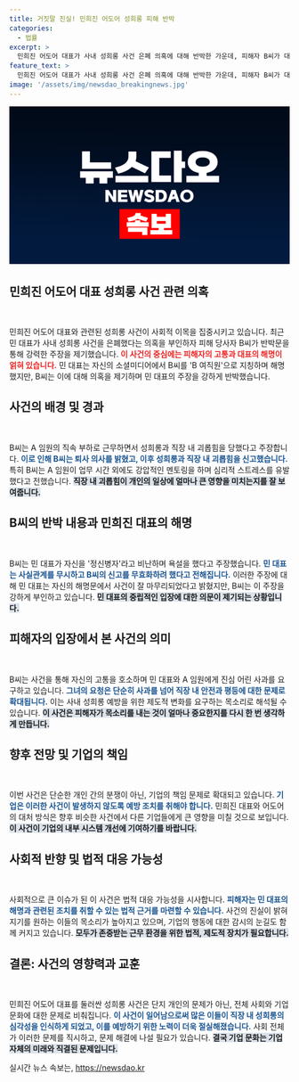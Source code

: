 ```yaml
---
title: 거짓말 진실! 민희진 어도어 성희롱 피해 반박
categories:
  - 법률
excerpt: >
  민희진 어도어 대표가 사내 성희롱 사건 은폐 의혹에 대해 반박한 가운데, 피해자 B씨가 대표의 주장을 정면으로 반박하며 고통스러운 경험을 폭로했다. B씨는 민 대표가 가해자 A 임원을 감싸고 성적 괴롭힘을 외면했다고 주장하며 추가 조치를 예고했다.
feature_text: >
  민희진 어도어 대표가 사내 성희롱 사건 은폐 의혹에 대해 반박한 가운데, 피해자 B씨가 대표의 주장을 정면으로 반박하며 고통스러운 경험을 폭로했다. B씨는 민 대표가 가해자 A 임원을 감싸고 성적 괴롭힘을 외면했다고 주장하며 추가 조치를 예고했다.
image: '/assets/img/newsdao_breakingnews.jpg'
---
```


<p><img src="/assets/img/newsdao_breakingnews.jpg" alt="flaretime 속보" /></p>

<h2 data-ke-size="size26">민희진 어도어 대표 성희롱 사건 관련 의혹</h2>

<p data-ke-size="size16">&nbsp;</p>

<p>민희진 어도어 대표와 관련된 성희롱 사건이 사회적 이목을 집중시키고 있습니다. 최근 민 대표가 사내 성희롱 사건을 은폐했다는 의혹을 부인하자 피해 당사자 B씨가 반박문을 통해 강력한 주장을 제기했습니다. <b><span style="color: #ee2323;">이 사건의 중심에는 피해자의 고통과 대표의 해명이 얽혀 있습니다.</span></b> 민 대표는 자신의 소셜미디어에서 B씨를 'B 여직원'으로 지칭하며 해명했지만, B씨는 이에 대해 의혹을 제기하며 민 대표의 주장을 강하게 반박했습니다. </p>

<h2 data-ke-size="size26">사건의 배경 및 경과</h2>

<p data-ke-size="size16">&nbsp;</p>

<p>B씨는 A 임원의 직속 부하로 근무하면서 성희롱과 직장 내 괴롭힘을 당했다고 주장합니다. <b><span style="color: #1a5490;">이로 인해 B씨는 퇴사 의사를 밝혔고, 이후 성희롱과 직장 내 괴롭힘을 신고했습니다.</span></b> 특히 B씨는 A 임원이 업무 시간 외에도 강압적인 멘토링을 하며 심리적 스트레스를 유발했다고 전했습니다. <b><span style="background-color: #21538527;">직장 내 괴롭힘이 개인의 일상에 얼마나 큰 영향을 미치는지를 잘 보여줍니다.</span></b></p>

<h2 data-ke-size="size26">B씨의 반박 내용과 민희진 대표의 해명</h2>

<p data-ke-size="size16">&nbsp;</p>

<p>B씨는 민 대표가 자신을 '정신병자'라고 비난하며 욕설을 했다고 주장했습니다. <b><span style="color: #1a5490;">민 대표는 사실관계를 무시하고 B씨의 신고를 무효화하려 했다고 전해집니다.</span></b> 이러한 주장에 대해 민 대표는 자신의 해명문에서 사건이 잘 마무리되었다고 밝혔지만, B씨는 이 주장을 강하게 부인하고 있습니다. <b><span style="background-color: #21538527;">민 대표의 중립적인 입장에 대한 의문이 제기되는 상황입니다.</span></b></p>

<h2 data-ke-size="size26">피해자의 입장에서 본 사건의 의미</h2>

<p data-ke-size="size16">&nbsp;</p>

<p>B씨는 사건을 통해 자신의 고통을 호소하며 민 대표와 A 임원에게 진심 어린 사과를 요구하고 있습니다. <b><span style="color: #1a5490;">그녀의 요청은 단순히 사과를 넘어 직장 내 안전과 평등에 대한 문제로 확대됩니다.</span></b> 이는 사내 성희롱 예방을 위한 제도적 변화를 요구하는 목소리로 해석될 수 있습니다. <b><span style="background-color: #21538527;">이 사건은 피해자가 목소리를 내는 것이 얼마나 중요한지를 다시 한 번 생각하게 만듭니다.</span></b></p>

<h2 data-ke-size="size26">향후 전망 및 기업의 책임</h2>

<p data-ke-size="size16">&nbsp;</p>

<p>이번 사건은 단순한 개인 간의 분쟁이 아닌, 기업의 책임 문제로 확대되고 있습니다. <b><span style="color: #1a5490;">기업은 이러한 사건이 발생하지 않도록 예방 조치를 취해야 합니다.</span></b> 민희진 대표와 어도어의 대처 방식은 향후 비슷한 사건에서 다른 기업들에게 큰 영향을 미칠 것으로 보입니다. <b><span style="background-color: #21538527;">이 사건이 기업의 내부 시스템 개선에 기여하기를 바랍니다.</span></b></p>

<h2 data-ke-size="size26">사회적 반향 및 법적 대응 가능성</h2>

<p data-ke-size="size16">&nbsp;</p>

<p>사회적으로 큰 이슈가 된 이 사건은 법적 대응 가능성을 시사합니다. <b><span style="color: #1a5490;">피해자는 민 대표의 해명과 관련된 조치를 취할 수 있는 법적 근거를 마련할 수 있습니다.</span></b> 사건의 진실이 밝혀지기를 원하는 이들의 목소리가 높아지고 있으며, 기업의 행동에 대한 감시의 눈길도 함께 커지고 있습니다. <b><span style="background-color: #21538527;">모두가 존중받는 근무 환경을 위한 법적, 제도적 장치가 필요합니다.</span></b></p>

<h2 data-ke-size="size26">결론: 사건의 영향력과 교훈</h2>

<p data-ke-size="size16">&nbsp;</p>

<p>민희진 어도어 대표를 둘러싼 성희롱 사건은 단지 개인의 문제가 아닌, 전체 사회와 기업 문화에 대한 문제로 비춰집니다. <b><span style="color: #1a5490;">이 사건이 일어남으로써 많은 이들이 직장 내 성희롱의 심각성을 인식하게 되었고, 이를 예방하기 위한 노력이 더욱 절실해졌습니다.</span></b> 사회 전체가 이러한 문제를 직시하고, 문제 해결에 나설 필요가 있습니다. <b><span style="background-color: #21538527;">결국 기업 문화는 기업 자체의 미래와 직결된 문제입니다.</span></b></p>
실시간 뉴스 속보는, <a href="https://newsdao.kr" rel="dofollow">https://newsdao.kr</a>


